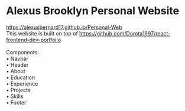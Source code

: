 # Alexus Brooklyn Personal Website

https://alexusbernard17.github.io/Personal-Web <br />
This website is built on top of https://github.com/Dorota1997/react-frontend-dev-portfolio <br />
<br />
Components: <br />
• Navbar <br />
• Header <br />
• About <br />
• Education <br />
• Experience <br />
• Projects <br />
• Skills <br />
• Footer <br />
